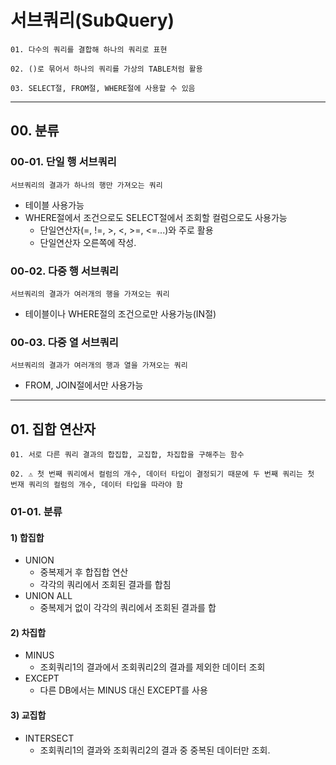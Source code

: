 # **서브쿼리(SubQuery)**
`01. 다수의 쿼리를 결합해 하나의 쿼리로 표현`

`02. ()로 묶어서 하나의 쿼리를 가상의 TABLE처럼 활용`

`03. SELECT절, FROM절, WHERE절에 사용할 수 있음`

---
## **00. 분류**
### 00-01. 단일 행 서브쿼리
`서브쿼리의 결과가 하나의 행만 가져오는 쿼리`
- 테이블 사용가능
- WHERE절에서 조건으로도 SELECT절에서 조회할 컬럼으로도 사용가능
  - 단일연산자(=, !=, >, <, >=, <=...)와 주로 활용
  - 단일연산자 오른쪽에 작성.

### 00-02. 다중 행 서브쿼리
`서브쿼리의 결과가 여러개의 행을 가져오는 쿼리`
- 테이블이나 WHERE절의 조건으로만 사용가능(IN절)

### 00-03. 다중 열 서브쿼리
`서브쿼리의 결과가 여러개의 행과 열을 가져오는 쿼리`
- FROM, JOIN절에서만 사용가능

---

## **01. 집합 연산자**
`01. 서로 다른 쿼리 결과의 합집합, 교집합, 차집합을 구해주는 함수`

`02. ⚠️ 첫 번째 쿼리에서 컬럼의 개수, 데이터 타입이 결정되기 때문에 두 번째 쿼리는 첫 번재 쿼리의 컬럼의 개수, 데이터 타입을 따라야 함`
### 01-01. 분류
#### 1) 합집합
- UNION
  - 중복제거 후 합집합 연산
  - 각각의 쿼리에서 조회된 결과를 합침
- UNION ALL
  - 중복제거 없이 각각의 쿼리에서 조회된 결과를 합
#### 2) 차집합
- MINUS
  - 조회쿼리1의 결과에서 조회쿼리2의 결과를 제외한 데이터 조회
- EXCEPT
  - 다른 DB에서는 MINUS 대신 EXCEPT를 사용
#### 3) 교집합
- INTERSECT
  - 조회쿼리1의 결과와 조회쿼리2의 결과 중 중복된 데이터만 조회.
  
